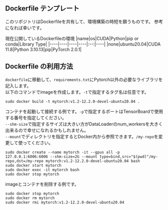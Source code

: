 ## Dockerfile テンプレート
このリポジトリはDockerfileを共有して、環境構築の時短を願うものです。
参考になれば幸いです。

現在公開しているDockerfileの環境
|name|os|CUDA|Python|pip or conda|Library Type|
|----|----|----|----|:--:|----|
|none|ubuntu20.04|CUDA 11.8|Python 3.10.13|pip|PyTorch 2.0.1|

## Dockerfile の利用方法
`dockerfile`に移動して、`requirements.txt`にPytorch以外の必要なライブラリを記入します。<br>
以下のコマンドでimageを作成します。`-t`で指定するタグ名は任意です。
```
sudo docker build -t mytorch:v1.2-12.2.0-devel-ubuntu20.04 .
```
コンテナを起動して接続する例です。`-p`で指定するポートはTensorBoardで使用する番号を指定してください。<br>
`--shm-size`で指定するサイズは大きい方がDataLoaderのnum_workersを大きく出来るので幸せになれるかもしれません。<br>
`--mount`でディレクトリを指定するとDocker内から参照できます。`/my-repo`を変更して使ってください。
```
sudo docker create --name mytorch -it --gpus all -p 127.0.0.1:6006:6006 --shm-size=2G --mount type=bind,src="$(pwd)"/my-repo,dst=/my-repo mytorch:v1.2-12.2.0-devel-ubuntu20.04 bash
sudo docker start mytorch
sudo docker exec -it mytorch bash
sudo docker stop mytorch
```
imageとコンテナを削除する例です。
```
sudo docker stop mytorch
sudo docker rm mytorch
sudo docker rmi mytorch:v1.2-12.2.0-devel-ubuntu20.04
```
